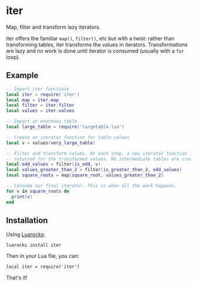 # iter

Map, filter and transform lazy iterators.

iter offers the familiar `map()`, `filter()`, etc but with a twist: rather than transforming tables, iter transforms the values in iterators. Transformations are lazy and no work is done until iterator is consumed (usually with a `for` loop).

## Example

```lua
-- Import iter functions
local iter = require('iter')
local map = iter.map
local filter = iter.filter
local values = iter.values

-- Import an enormous table
local large_table = require('largetable.lua')

-- Create an iterator function for table values
local v = values(very_large_table)

-- Filter and transform values. At each step, a new iterator function is
-- returned for the transformed values. No intermediate tables are created.
local odd_values = filter(is_odd, v)
local values_greater_than_2 = filter(is_greater_than_2, odd_values)
local square_roots = map(square_root, values_greater_than_2)

-- Consume our final iterator. This is when all the work happens.
for v in square_roots do
  print(v)
end
```

## Installation

Using [Luarocks](https://luarocks.org):

    luarocks install iter

Then in your Lua file, you can:

    local iter = require('iter')

That's it!